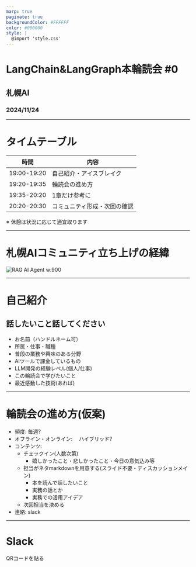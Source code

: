 ```yaml
---
marp: true
paginate: true
backgroundColor: #FFFFFF
color: #000000
style: |
  @import 'style.css'
---
```

<!-- _backgroundImage: url('cover-public.png') -->
<!-- _class: title -->

# LangChain&LangGraph本輪読会 #0

## 札幌AI
### 2024/11/24

---

<!-- _backgroundImage: url('background-public.png') -->

# タイムテーブル

| 時間 | 内容 |
|------|------|
| 19:00-19:20 | 自己紹介・アイスブレイク |
| 19:20-19:35 | 輪読会の進め方 |
| 19:35-20:20 | 1章だけ参考に |
| 20:20-20:30 | コミュニティ形成・次回の確認 |

※ 休憩は状況に応じて適宜取ります

---

<!-- _backgroundImage: url('background-public.png') -->
# 札幌AIコミュニティ立ち上げの経緯

![RAG AI Agent w:900](https://media.connpass.com/thumbs/e9/b7/e9b77e8cc05c268cb3dd18152532fe06.png)

---

<!-- _backgroundImage: url('background-public.png') -->
# 自己紹介

## 話したいこと話してください
- お名前（ハンドルネーム可）
- 所属・仕事・職種
- 普段の業務や興味のある分野
- AIツールで課金しているもの
- LLM開発の経験レベル(個人/仕事)
- この輪読会で学びたいこと
- 最近感動した技術(あれば)

---

<!-- _backgroundImage: url('background-public.png') -->
# 輪読会の進め方(仮案)

- 頻度: 毎週?
- オフライン・オンライン: 　ハイブリッド?
- コンテンツ: 
  - チェックイン(人数次第)
    - 嬉しかったこと・悲しかったこと・今日の意気込み等
  - 担当がネタmarkdownを用意する(スライド不要・ディスカッションメイン)
    - 本を読んで話したいこと
    - 実務の話とか
    - 実務での活用アイデア
  - 次回担当を決める
- 連絡: slack


---

<!-- _backgroundImage: url('background-public.png') -->
# Slack


QRコードを貼る


